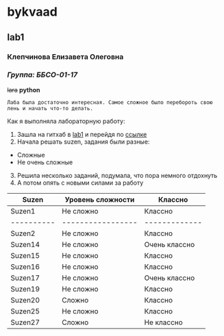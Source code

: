 # bykvaad #
## lab1 ##
### Клепчинова Елизавета Олеговна ###
### *Группа: ББСО-01-17* ###
~~lara~~ **python**

```Лаба была достаточно интересная. Самое сложное было перебороть свою лень и начать что-то делать.```

Как я выполняла лабораторную работу:
1. Зашла на гитхаб в [lab1](https://github.com/bykvaadm/OS/tree/master/admin/lab1) и перейдя по [ссылке](http://escape.myctf.ru "suzen")
2. Начала решать suzen, задания были разные:
* Сложные
* Не очень сложные  
3. Решила несколько заданий, подумала, что пора немного отдохнуть
4. А потом опять с новыми силами за работу

| Suzen      | Уровень сложности | Классно       |
| ---------- | ----------------- | ------------- |
| Suzen1     | Не сложно         | Классно       |
| ---------- | ----------------- | ------------- |
| Suzen2     | Не сложно         | Классно       |
| Suzen14    | Не сложно         | Очень классно |
| Suzen15    | Не сложно         | Классно       |
| Suzen16    | Не сложно         | Классно       |
| Suzen17    | Не сложно         | Очень классно |
| Suzen19    | Не сложно         | Классно       |
| Suzen20    | Сложно            | Классно       |
| Suzen25    | Не сложно         | Классно       |
| Suzen27    | Сложно            | Не классно    |
 
